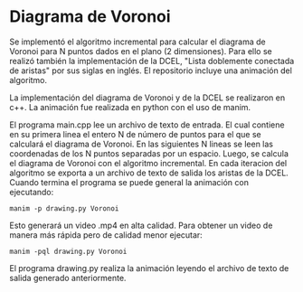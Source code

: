 # Diagrama de Voronoi 

Se implementó el algoritmo incremental para calcular el diagrama de Voronoi para N puntos dados en el plano (2 dimensiones). Para ello se realizó también la implementación de la DCEL, "Lista doblemente conectada de aristas" por sus siglas en inglés. El repositorio incluye una animación del algoritmo. 

La implementación del diagrama de Voronoi y de la DCEL se realizaron en c++. La animación fue realizada en python con el uso de manim. 

El programa main.cpp lee un archivo de texto de entrada. El cual contiene en su primera linea el entero N de número de puntos para el que se calculará el diagrama de Voronoi. En las siguientes N lineas se leen las coordenadas de los N puntos separadas por un espacio. Luego, se calcula el diagrama de Voronoi con el algoritmo incremental. En cada iteracion del algoritmo se exporta a un archivo de texto de salida los aristas de la DCEL. Cuando termina el programa se puede general la animación con ejecutando:

~~~
manim -p drawing.py Voronoi  
~~~

Esto generará un video .mp4 en alta calidad. Para obtener un video de manera más rápida pero de calidad menor ejecutar:

~~~
manim -pql drawing.py Voronoi  
~~~

El programa drawing.py realiza la animación leyendo el archivo de texto de salida generado anteriormente. 